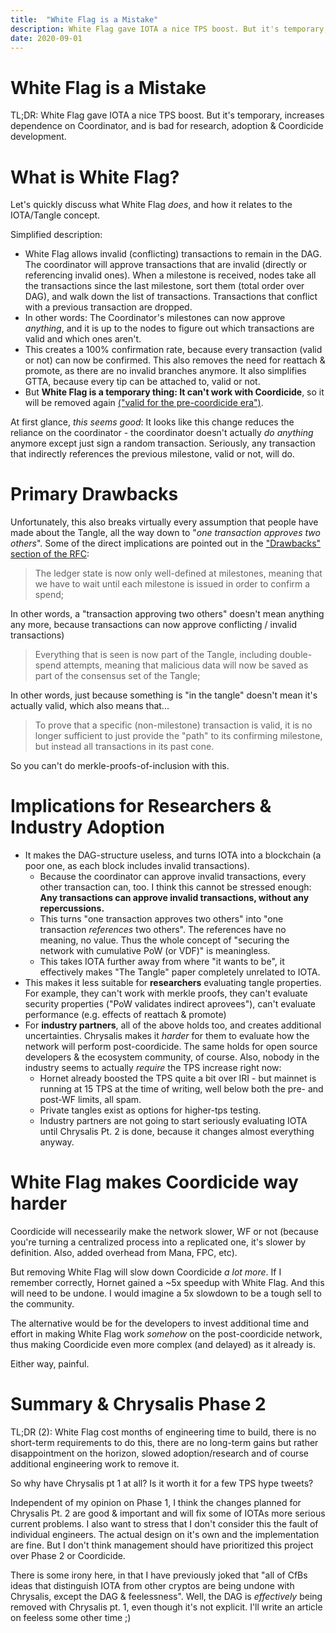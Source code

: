 ```yaml
---
title:  "White Flag is a Mistake"
description: White Flag gave IOTA a nice TPS boost. But it's temporary, increases dependence on Coordinator, and is bad for research, adoption & Coordicide development.
date: 2020-09-01
---
```


# White Flag is a Mistake

TL;DR: White Flag gave IOTA a nice TPS boost. But it's temporary, increases
dependence on Coordinator, and is bad for research, adoption & Coordicide
development.

# What is White Flag?

Let's quickly discuss what White Flag *does*, and how it relates to the IOTA/Tangle concept.

Simplified description:

- White Flag allows invalid (conflicting) transactions to remain in the DAG.
  The coordinator will approve transactions that are invalid (directly or
  referencing invalid ones). When a milestone is received, nodes take all the
  transactions since the last milestone, sort them (total order over
  DAG), and walk down the list of transactions. Transactions that conflict
  with a previous transaction are dropped.
- In other words: The Coordinator's milestones can now approve *anything*, and
  it is up to the nodes to figure out which transactions are valid and which
  ones aren't.
- This creates a 100% confirmation rate, because every transaction (valid or
  not) can now be confirmed. This also removes the need for reattach & promote, as there
  are no invalid branches anymore. It also simplifies GTTA, because every tip can
  be attached to, valid or not.
- But **White Flag is a temporary thing: It can't work with Coordicide**, so it
  will be removed again [("valid for the pre-coordicide era")](https://blog.iota.org/chrysalis-b9906ec9d2de).

At first glance, *this seems good*: It looks like this change reduces the
reliance on the coordinator - the coordinator doesn't actually *do anything*
anymore except just sign a random transaction. Seriously, any transaction that
indirectly references the previous milestone, valid or not, will do.

# Primary Drawbacks

Unfortunately, this also breaks virtually every assumption that people have
made about the Tangle, all the way down to "*one transaction approves two
others*". Some of the direct implications are pointed out in the
["Drawbacks" section of the RFC](https://github.com/thibault-martinez/protocol-rfcs/blob/rfc-white-flag/text/0005-white-flag/0005-white-flag.md#drawbacks):

> The ledger state is now only well-defined at milestones, meaning that we have to wait until each milestone is issued in order to confirm a spend;

In other words, a "transaction approving two others" doesn't mean anything any more, because transactions can now approve conflicting / invalid transactions)

> Everything that is seen is now part of the Tangle, including double-spend attempts, meaning that malicious data will now be saved as part of the consensus set of the Tangle;

In other words, just because something is "in the tangle" doesn't mean it's actually valid, which also means that... 

> To prove that a specific (non-milestone) transaction is valid, it is no longer sufficient to just provide the "path" to its confirming milestone, but instead all transactions in its past cone.

So you can't do merkle-proofs-of-inclusion with this.

# Implications for Researchers & Industry Adoption

- It makes the DAG-structure useless, and turns IOTA into a blockchain (a poor one, as each block includes invalid transactions).
    - Because the coordinator can approve invalid transactions, every other transaction can, too. I think this cannot be stressed enough: **Any transactions can approve invalid transactions, without any repercussions.**
    - This turns "one transaction approves two others" into "one transaction *references* two others". The references have no meaning, no value. Thus the whole concept of "securing the network with cumulative PoW (or VDF)" is meaningless.
    - This takes IOTA further away from where "it wants to be", it effectively makes "The Tangle" paper completely unrelated to IOTA.
- This makes it less suitable for **researchers** evaluating tangle properties. For example, they can't work with merkle proofs, they can't evaluate security properties ("PoW validates indirect aprovees"), can't evaluate performance (e.g. effects of reattach & promote)
- For **industry partners**, all of the above holds too, and creates additional uncertainties. Chrysalis makes it *harder* for them to evaluate how the network will perform post-coordicide. The same holds for open source developers & the ecosystem community, of course. Also, nobody in the industry seems to actually *require* the TPS increase right now:
    - Hornet already boosted the TPS quite a bit over IRI - but mainnet is running at 15 TPS at the time of writing, well below both the pre- and post-WF limits, all spam.
    - Private tangles exist as options for higher-tps testing.
    - Industry partners are not going to start seriously evaluating IOTA until Chrysalis Pt. 2 is done, because it changes almost everything anyway.

# White Flag makes Coordicide way harder

Coordicide will necessearily make the network slower, WF or not (because you're
turning a centralized process into a replicated one, it's slower by definition.
Also, added overhead from Mana, FPC, etc).

But removing White Flag will slow down Coordicide *a lot more*. If I remember
correctly, Hornet gained a ~5x speedup with White Flag. And this will need to
be undone. I would imagine a 5x slowdown to be a tough sell to the community.

The alternative would be for the developers to invest additional time and
effort in making White Flag work *somehow* on the post-coordicide network, thus
making Coordicide even more complex (and delayed) as it already is.

Either way, painful.


# Summary & Chrysalis Phase 2

TL;DR (2): White Flag cost months of engineering time to build, there is no
short-term requirements to do this, there are no long-term gains but rather
disappointment on the horizon, slowed adoption/research and of course
additional engineering work to remove it.

So why have Chrysalis pt 1 at all? Is it worth it for a few TPS hype tweets?

Independent of my opinion on Phase 1, I think the changes planned for Chrysalis
Pt. 2 are good & important and will fix some of IOTAs more serious current
problems. I also want to stress that I don't consider this the fault of individual
engineers. The actual design on it's own and the implementation are fine. But I
don't think management should have prioritized this project over Phase 2 or
Coordicide.

There is some irony here, in that I have previously joked that "all of CfBs
ideas that distinguish IOTA from other cryptos are being undone with Chrysalis,
except the DAG & feelessness". Well, the DAG is *effectively* being removed
with Chrysalis pt. 1, even though it's not explicit. I'll write an article
on feeless some other time ;)

